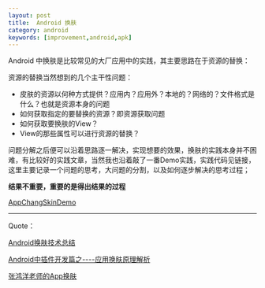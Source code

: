 ```yaml
---
layout: post
title:  Android 换肤
category: android
keywords: [improvement,android,apk]
---
```


Android 中换肤是比较常见的大厂应用中的实践，其主要思路在于资源的替换：

资源的替换当然想到的几个主干性问题：

*  皮肤的资源以何种方式提供？应用内？应用外？本地的？网络的？文件格式是什么？也就是资源本身的问题                 
*  如何获取指定的要替换的资源？即资源获取问题                         
*  如何获取要换肤的View？                                   
*  View的那些属性可以进行资源的替换？                        

问题分解之后便可以沿着思路逐一解决，实现想要的效果，换肤的实践本身并不困难，有比较好的实践文章，当然我也沿着敲了一番Demo实践，实践代码见链接，这里主要记录一个问题的思考，大问题的分割，以及如何逐步解决的思考过程；

**结果不重要，重要的是得出结果的过程**

[AppChangSkinDemo](https://github.com/englipan/AppChangSkinDemo)

---

Quote：

[Android换肤技术总结](http://blog.zhaiyifan.cn/2015/09/10/Android%E6%8D%A2%E8%82%A4%E6%8A%80%E6%9C%AF%E6%80%BB%E7%BB%93/)

[ Android中插件开发篇之----应用换肤原理解析](http://blog.csdn.net/jiangwei0910410003/article/details/47679843)

[张鸿洋老师的App换肤 ](https://github.com/hongyangAndroid/ChangeSkin)
